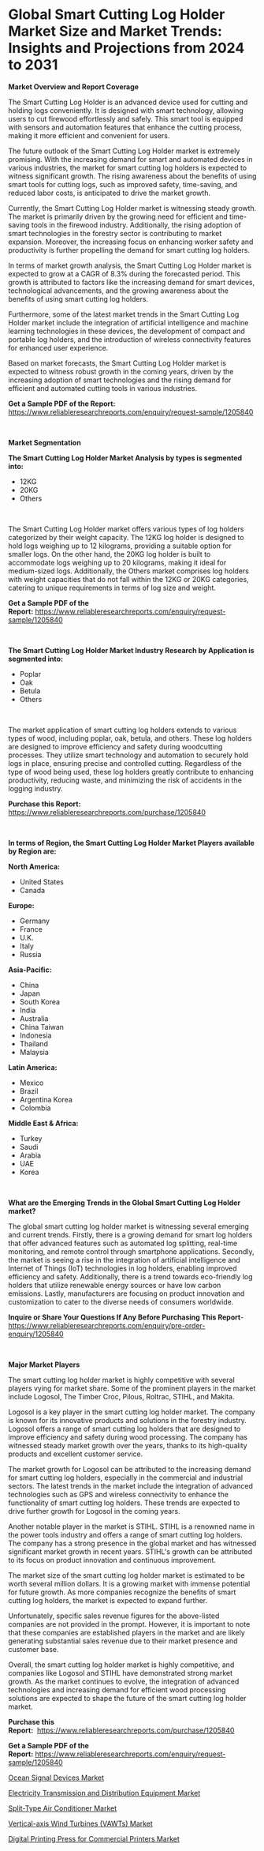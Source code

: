 <p><h1>Global Smart Cutting Log Holder Market Size and Market Trends: Insights and Projections from 2024 to 2031</h1></p><p><strong>Market Overview and Report Coverage</strong></p>
<p><p>The Smart Cutting Log Holder is an advanced device used for cutting and holding logs conveniently. It is designed with smart technology, allowing users to cut firewood effortlessly and safely. This smart tool is equipped with sensors and automation features that enhance the cutting process, making it more efficient and convenient for users.</p><p>The future outlook of the Smart Cutting Log Holder market is extremely promising. With the increasing demand for smart and automated devices in various industries, the market for smart cutting log holders is expected to witness significant growth. The rising awareness about the benefits of using smart tools for cutting logs, such as improved safety, time-saving, and reduced labor costs, is anticipated to drive the market growth.</p><p>Currently, the Smart Cutting Log Holder market is witnessing steady growth. The market is primarily driven by the growing need for efficient and time-saving tools in the firewood industry. Additionally, the rising adoption of smart technologies in the forestry sector is contributing to market expansion. Moreover, the increasing focus on enhancing worker safety and productivity is further propelling the demand for smart cutting log holders.</p><p>In terms of market growth analysis, the Smart Cutting Log Holder market is expected to grow at a CAGR of 8.3% during the forecasted period. This growth is attributed to factors like the increasing demand for smart devices, technological advancements, and the growing awareness about the benefits of using smart cutting log holders.</p><p>Furthermore, some of the latest market trends in the Smart Cutting Log Holder market include the integration of artificial intelligence and machine learning technologies in these devices, the development of compact and portable log holders, and the introduction of wireless connectivity features for enhanced user experience.</p><p>Based on market forecasts, the Smart Cutting Log Holder market is expected to witness robust growth in the coming years, driven by the increasing adoption of smart technologies and the rising demand for efficient and automated cutting tools in various industries.</p></p>
<p><strong>Get a Sample PDF of the Report:</strong> <a href="https://www.reliableresearchreports.com/enquiry/request-sample/1205840">https://www.reliableresearchreports.com/enquiry/request-sample/1205840</a></p>
<p>&nbsp;</p>
<p><strong>Market Segmentation</strong></p>
<p><strong>The Smart Cutting Log Holder Market Analysis by types is segmented into:</strong></p>
<p><ul><li>12KG</li><li>20KG</li><li>Others</li></ul></p>
<p>&nbsp;</p>
<p><p>The Smart Cutting Log Holder market offers various types of log holders categorized by their weight capacity. The 12KG log holder is designed to hold logs weighing up to 12 kilograms, providing a suitable option for smaller logs. On the other hand, the 20KG log holder is built to accommodate logs weighing up to 20 kilograms, making it ideal for medium-sized logs. Additionally, the Others market comprises log holders with weight capacities that do not fall within the 12KG or 20KG categories, catering to unique requirements in terms of log size and weight.</p></p>
<p><strong>Get a Sample PDF of the Report:</strong>&nbsp;<a href="https://www.reliableresearchreports.com/enquiry/request-sample/1205840">https://www.reliableresearchreports.com/enquiry/request-sample/1205840</a></p>
<p>&nbsp;</p>
<p><strong>The Smart Cutting Log Holder Market Industry Research by Application is segmented into:</strong></p>
<p><ul><li>Poplar</li><li>Oak</li><li>Betula</li><li>Others</li></ul></p>
<p>&nbsp;</p>
<p><p>The market application of smart cutting log holders extends to various types of wood, including poplar, oak, betula, and others. These log holders are designed to improve efficiency and safety during woodcutting processes. They utilize smart technology and automation to securely hold logs in place, ensuring precise and controlled cutting. Regardless of the type of wood being used, these log holders greatly contribute to enhancing productivity, reducing waste, and minimizing the risk of accidents in the logging industry.</p></p>
<p><strong>Purchase this Report:</strong>&nbsp; <a href="https://www.reliableresearchreports.com/purchase/1205840">https://www.reliableresearchreports.com/purchase/1205840</a></p>
<p>&nbsp;</p>
<p><strong>In terms of Region, the Smart Cutting Log Holder Market Players available by Region are:</strong></p>
<p>
    <p> <strong> North America: </strong>
        <ul>
            <li>United States</li>
            <li>Canada</li>
        </ul>
        </p> 
    <p> <strong> Europe: </strong>
        <ul>
            <li>Germany</li>
            <li>France</li>
            <li>U.K.</li>
            <li>Italy</li>
            <li>Russia</li>
        </ul>
        </p> 
    <p> <strong> Asia-Pacific: </strong>
        <ul>
            <li>China</li>
            <li>Japan</li>
            <li>South Korea</li>
            <li>India</li>
            <li>Australia</li>
            <li>China Taiwan</li>
            <li>Indonesia</li>
            <li>Thailand</li>
            <li>Malaysia</li>
        </ul>
        </p> 
    <p> <strong> Latin America: </strong>
        <ul>
            <li>Mexico</li>
            <li>Brazil</li>
            <li>Argentina Korea</li>
            <li>Colombia</li>
        </ul>
        </p> 
    <p> <strong> Middle East & Africa: </strong>
        <ul>
            <li>Turkey</li>
            <li>Saudi</li>
            <li>Arabia</li>
            <li>UAE</li>
            <li>Korea</li>
        </ul>
    </p>
    </p>
<p>&nbsp;</p>
<p><strong>What are the Emerging Trends in the Global Smart Cutting Log Holder market?</strong></p>
<p><p>The global smart cutting log holder market is witnessing several emerging and current trends. Firstly, there is a growing demand for smart log holders that offer advanced features such as automated log splitting, real-time monitoring, and remote control through smartphone applications. Secondly, the market is seeing a rise in the integration of artificial intelligence and Internet of Things (IoT) technologies in log holders, enabling improved efficiency and safety. Additionally, there is a trend towards eco-friendly log holders that utilize renewable energy sources or have low carbon emissions. Lastly, manufacturers are focusing on product innovation and customization to cater to the diverse needs of consumers worldwide.</p></p>
<p><strong>Inquire or Share Your Questions If Any Before Purchasing This Report</strong>- <a href="https://www.reliableresearchreports.com/enquiry/pre-order-enquiry/1205840">https://www.reliableresearchreports.com/enquiry/pre-order-enquiry/1205840</a></p>
<p>&nbsp;</p>
<p><strong>Major Market Players</strong></p>
<p><p>The smart cutting log holder market is highly competitive with several players vying for market share. Some of the prominent players in the market include Logosol, The Timber Croc, Pilous, Roltrac, STIHL, and Makita.</p><p>Logosol is a key player in the smart cutting log holder market. The company is known for its innovative products and solutions in the forestry industry. Logosol offers a range of smart cutting log holders that are designed to improve efficiency and safety during wood processing. The company has witnessed steady market growth over the years, thanks to its high-quality products and excellent customer service.</p><p>The market growth for Logosol can be attributed to the increasing demand for smart cutting log holders, especially in the commercial and industrial sectors. The latest trends in the market include the integration of advanced technologies such as GPS and wireless connectivity to enhance the functionality of smart cutting log holders. These trends are expected to drive further growth for Logosol in the coming years.</p><p>Another notable player in the market is STIHL. STIHL is a renowned name in the power tools industry and offers a range of smart cutting log holders. The company has a strong presence in the global market and has witnessed significant market growth in recent years. STIHL's growth can be attributed to its focus on product innovation and continuous improvement.</p><p>The market size of the smart cutting log holder market is estimated to be worth several million dollars. It is a growing market with immense potential for future growth. As more companies recognize the benefits of smart cutting log holders, the market is expected to expand further.</p><p>Unfortunately, specific sales revenue figures for the above-listed companies are not provided in the prompt. However, it is important to note that these companies are established players in the market and are likely generating substantial sales revenue due to their market presence and customer base.</p><p>Overall, the smart cutting log holder market is highly competitive, and companies like Logosol and STIHL have demonstrated strong market growth. As the market continues to evolve, the integration of advanced technologies and increasing demand for efficient wood processing solutions are expected to shape the future of the smart cutting log holder market.</p></p>
<p><strong>Purchase this Report:</strong>&nbsp;&nbsp;<a href="https://www.reliableresearchreports.com/purchase/1205840">https://www.reliableresearchreports.com/purchase/1205840</a></p>
<p></p>
<p><strong>Get a Sample PDF of the Report:</strong>&nbsp;<a href="https://www.reliableresearchreports.com/enquiry/request-sample/1205840">https://www.reliableresearchreports.com/enquiry/request-sample/1205840</a></p>
<p><p><a href="https://github.com/lilstefpacute/Market-Research-Report-List-2/blob/main/ocean-signal-devices-market.md">Ocean Signal Devices Market</a></p><p><a href="https://github.com/castoriffic/Market-Research-Report-List-2/blob/main/electricity-transmission-and-distribution-equipment-market.md">Electricity Transmission and Distribution Equipment Market</a></p><p><a href="https://github.com/rexevange/Market-Research-Report-List-2/blob/main/split-type-air-conditioner-market.md">Split-Type Air Conditioner Market</a></p><p><a href="https://github.com/ashepherd82/Market-Research-Report-List-2/blob/main/vertical-axis-wind-turbines-vawts-market.md">Vertical-axis Wind Turbines (VAWTs) Market</a></p><p><a href="https://github.com/FassouRP/Market-Research-Report-List-2/blob/main/digital-printing-press-for-commercial-printers-market.md">Digital Printing Press for Commercial Printers Market</a></p></p>